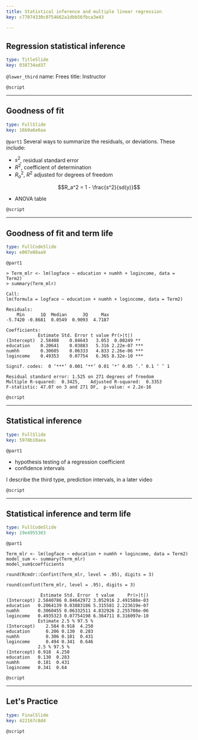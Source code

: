 ```yaml
---
title: Statistical inference and multiple linear regression
key: c77074330c0754662a1dbb56fbca3e43

---
```

## Regression statistical inference

```yaml
type: TitleSlide
key: 038734ad37
```





`@lower_third`
name: Frees
title: Instructor

`@script`




---
## Goodness of fit

```yaml
type: FullSlide
key: 16b9a6e6aa
```

`@part1`
Several ways to summarize the residuals, or deviations. These include:

- $s^2$, residual standard error
- $R^2$, coefficient of determination
- $R_a^2$, $R^2$ adjusted for degrees of freedom

$$R_a^2 = 1 - \frac{s^2}{sd(y)}$$

- ANOVA table





`@script`




---
## Goodness of fit and term life

```yaml
type: FullCodeSlide
key: e007e08aa9
```

`@part1`
```
> Term_mlr <- lm(logface ~ education + numhh + logincome, data = Term2)
> summary(Term_mlr)

Call:
lm(formula = logface ~ education + numhh + logincome, data = Term2)

Residuals:
    Min      1Q  Median      3Q     Max 
-5.7420 -0.8681  0.0549  0.9093  4.7187 

Coefficients:
            Estimate Std. Error t value Pr(>|t|)    
(Intercept)  2.58408    0.84643   3.053  0.00249 ** 
education    0.20641    0.03883   5.316 2.22e-07 ***
numhh        0.30605    0.06333   4.833 2.26e-06 ***
logincome    0.49353    0.07754   6.365 8.32e-10 ***

Signif. codes:  0 ‘***’ 0.001 ‘**’ 0.01 ‘*’ 0.05 ‘.’ 0.1 ‘ ’ 1

Residual standard error: 1.525 on 271 degrees of freedom
Multiple R-squared:  0.3425,	Adjusted R-squared:  0.3353 
F-statistic: 47.07 on 3 and 271 DF,  p-value: < 2.2e-16
```





`@script`




---
## Statistical inference

```yaml
type: FullSlide
key: 5978b10aea
```

`@part1`
- hypothesis testing of a regression coefficient
- confidence intervals


I describe the third type, prediction intervals, in a later video





`@script`




---
## Statistical inference and term life

```yaml
type: FullCodeSlide
key: 19e4955303
```

`@part1`
```
Term_mlr <- lm(logface ~ education + numhh + logincome, data = Term2)
model_sum <- summary(Term_mlr)
model_sum$coefficients

round(Rcmdr::Confint(Term_mlr, level = .95), digits = 3)

round(confint(Term_mlr, level = .95), digits = 3)

             Estimate Std. Error  t value     Pr(>|t|)
(Intercept) 2.5840786 0.84642972 3.052916 2.491588e-03
education   0.2064139 0.03883186 5.315581 2.223619e-07
numhh       0.3060455 0.06332511 4.832926 2.255708e-06
logincome   0.4935323 0.07754198 6.364711 8.316097e-10
            Estimate 2.5 % 97.5 %
(Intercept)    2.584 0.918  4.250
education      0.206 0.130  0.283
numhh          0.306 0.181  0.431
logincome      0.494 0.341  0.646
            2.5 % 97.5 %
(Intercept) 0.918  4.250
education   0.130  0.283
numhh       0.181  0.431
logincome   0.341  0.64

```





`@script`




---
## Let's Practice

```yaml
type: FinalSlide
key: 422167c8d4
```






`@script`



